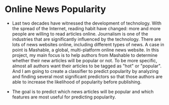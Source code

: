 # Online News Popularity

* Last two decades have witnessed the development of technology. With the spread of the Internet, reading habit have changed: more and more people are willing to read articles online. Journalism is one of the industries that are significantly influenced by the technology. There are lots of news websites online, including different types of news. A case in point is Mashable, a global, multi-platform online news website. In this project, my main focus is to help authors from Mashable to determine whether their new articles will be popular or not. To be more specific, almost all authors want their articles to be tagged as "hot" or "popular". And I am going to create a classifier to predict popularity by analyzing and finding several most significant predictors so that those authors are able to increase the likelihood of popularity before publishing.

* The goal is to predict which news articles will be popular and which features are most useful for predicting popularity.




